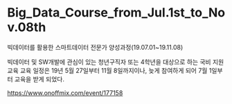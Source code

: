 # Big_Data_Course_from_Jul.1st_to_Nov.08th
빅데이터를 활용한 스마트데이터 전문가 양성과정(19.07.01~19.11.08)

빅데이터 및 SW개발에 관심이 있는 청년구직자 또는 4학년을 대상으로 하는 국비 지원 교육
교육 일정은 19년 5월 27일부터 11월 8일까지이나, 
늦게 참여하게 되어 7월 1일부터 교육을 받게 되었다.

https://www.onoffmix.com/event/177158
